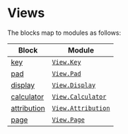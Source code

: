 # Views

The blocks map to modules as follows:

| Block | Module |
|-------|--------|
| [key](../../prototype/blocks/key.md) | [`View.Key`](./key.md) |
| [pad](../../prototype/blocks/pad.md) | [`View.Pad`](./pad.md) |
| [display](../../prototype/blocks/display.md) | [`View.Display`](./display.md) |
| [calculator](../../prototype/blocks/calculator.md) | [`View.Calculator`](./calculator.md) |
| [attribution](../../prototype/blocks/attribution.md) | [`View.Attribution`](./attribution.md) |
| [page](../../prototype/blocks/page.md) | [`View.Page`](./page.md) |
